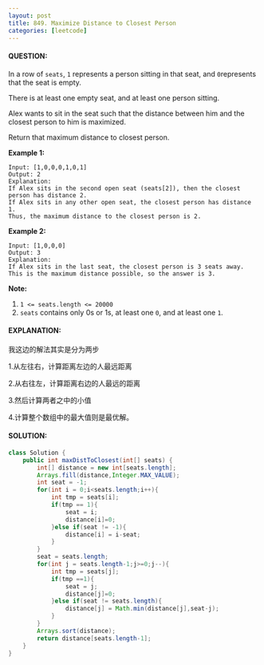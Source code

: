 ```yaml
---
layout: post
title: 849. Maximize Distance to Closest Person
categories: [leetcode]
---
```


#### QUESTION:

In a row of `seats`, `1` represents a person sitting in that seat, and `0`represents that the seat is empty. 

There is at least one empty seat, and at least one person sitting.

Alex wants to sit in the seat such that the distance between him and the closest person to him is maximized. 

Return that maximum distance to closest person.

**Example 1:**

```
Input: [1,0,0,0,1,0,1]
Output: 2
Explanation: 
If Alex sits in the second open seat (seats[2]), then the closest person has distance 2.
If Alex sits in any other open seat, the closest person has distance 1.
Thus, the maximum distance to the closest person is 2.
```

**Example 2:**

```
Input: [1,0,0,0]
Output: 3
Explanation: 
If Alex sits in the last seat, the closest person is 3 seats away.
This is the maximum distance possible, so the answer is 3.
```

**Note:**

1. `1 <= seats.length <= 20000`
2. `seats` contains only 0s or 1s, at least one `0`, and at least one `1`.

#### EXPLANATION:

我这边的解法其实是分为两步

1.从左往右，计算距离左边的人最远距离

2.从右往左，计算距离右边的人最远的距离

3.然后计算两者之中的小值

4.计算整个数组中的最大值则是最优解。

#### SOLUTION:

```java
class Solution {
    public int maxDistToClosest(int[] seats) {
        int[] distance = new int[seats.length];
        Arrays.fill(distance,Integer.MAX_VALUE);
        int seat = -1;
        for(int i = 0;i<seats.length;i++){
            int tmp = seats[i];
            if(tmp == 1){
                seat = i;
                distance[i]=0;
            }else if(seat != -1){
                distance[i] = i-seat;
            }
        }
        seat = seats.length;
        for(int j = seats.length-1;j>=0;j--){
            int tmp = seats[j];
            if(tmp ==1){
                seat = j;
                distance[j]=0;
            }else if(seat != seats.length){
                distance[j] = Math.min(distance[j],seat-j);
            }
        }
        Arrays.sort(distance);
        return distance[seats.length-1];
    }
}
```

